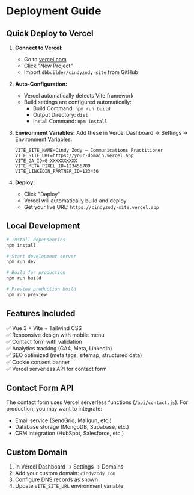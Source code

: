 # Deployment Guide

## Quick Deploy to Vercel

1. **Connect to Vercel:**
   - Go to [vercel.com](https://vercel.com)
   - Click "New Project"
   - Import `dbbuilder/cindyzody-site` from GitHub

2. **Auto-Configuration:**
   - Vercel automatically detects Vite framework
   - Build settings are configured automatically:
     - Build Command: `npm run build`
     - Output Directory: `dist`
     - Install Command: `npm install`

3. **Environment Variables:**
   Add these in Vercel Dashboard → Settings → Environment Variables:
   ```
   VITE_SITE_NAME=Cindy Zody — Communications Practitioner
   VITE_SITE_URL=https://your-domain.vercel.app
   VITE_GA_ID=G-XXXXXXXXXX
   VITE_META_PIXEL_ID=123456789
   VITE_LINKEDIN_PARTNER_ID=123456
   ```

4. **Deploy:**
   - Click "Deploy"
   - Vercel will automatically build and deploy
   - Get your live URL: `https://cindyzody-site.vercel.app`

## Local Development

```bash
# Install dependencies
npm install

# Start development server
npm run dev

# Build for production
npm run build

# Preview production build
npm run preview
```

## Features Included

✅ Vue 3 + Vite + Tailwind CSS  
✅ Responsive design with mobile menu  
✅ Contact form with validation  
✅ Analytics tracking (GA4, Meta, LinkedIn)  
✅ SEO optimized (meta tags, sitemap, structured data)  
✅ Cookie consent banner  
✅ Vercel serverless API for contact form  

## Contact Form API

The contact form uses Vercel serverless functions (`/api/contact.js`). 
For production, you may want to integrate:
- Email service (SendGrid, Mailgun, etc.)
- Database storage (MongoDB, Supabase, etc.)
- CRM integration (HubSpot, Salesforce, etc.)

## Custom Domain

1. In Vercel Dashboard → Settings → Domains
2. Add your custom domain: `cindyzody.com`
3. Configure DNS records as shown
4. Update `VITE_SITE_URL` environment variable